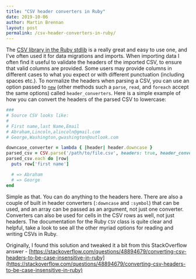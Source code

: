 ```yaml
---
title: "CSV header converters in Ruby"
date: 2019-10-06
author: Martin Brennan
layout: post
permalink: /csv-header-converters-in-ruby/
---
```


The [CSV library in the Ruby stdlib](https://ruby-doc.org/3.4.1/gems/csv/CSV.html) is a really great and easy to use one, and I've often used it for data migrations and imports. When importing data I often find it useful to validate the headers of the imported CSV, to ensure that valid columns are provided. Some users may provide columns in different cases to what you expect or with different punctuation (including spaces etc.). To normalize the headers when parsing a CSV, you can use an option passed to [`new`](https://ruby-doc.org/3.4.1/gems/csv/CSV.html#method-c-new) (other methods such a `parse`, `read`, and `foreach` accept the same options) called `header_converters`. Here is a simple example of how you can convert the headers of the parsed CSV to lowercase:

```ruby
###
# Source CSV looks like:
#
# First name,last Name,Email
# Abraham,Lincoln,alincoln@gmail.com
# George,Washington,gwashington@outlook.com

downcase_converter = lambda { |header| header.downcase }
parsed_csv = CSV.parse('/path/to/file.csv', headers: true, header_converters: downcase_converter)
parsed_csv.each do |row|
  puts row['first name']

  # => Abraham
  # => George
end
```

Simple as that. You can do anything to the headers here. There are also a couple of built in header converters (`:downcase` and `:symbol`) that can be used, and an array can be passed as an argument, not just one converter. Converters can also be used for cells in the CSV rows as well, not just headers. The documentation for the Ruby `CSV` class is quite clear and helpful, take a look to see all the other myriad options for reading and writing CSVs in Ruby.

Originally, I found this solution and tweaked it a bit from this StackOverflow answer - [https://stackoverflow.com/questions/48894679/converting-csv-headers-to-be-case-insensitive-in-ruby](https://stackoverflow.com/questions/48894679/converting-csv-headers-to-be-case-insensitive-in-ruby)